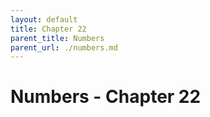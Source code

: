 ```yaml
---
layout: default
title: Chapter 22
parent_title: Numbers
parent_url: ./numbers.md
---
```


# Numbers - Chapter 22
